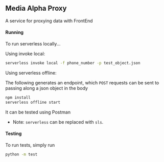 ## Media Alpha Proxy

A service for proxying data with FrontEnd

#### Running
To run serverless locally...

Using invoke local:
```bash
serverless invoke local -f phone_number -p test_object.json
```

Using serverless offline:

The following generates an endpoint, which `POST` requests can be sent to passing along a json object in the body
```bash
npm install
serverless offline start
```
It can be tested using Postman

* Note: `serverless` can be replaced with `sls`.


#### Testing
To run tests, simply run
```bash
python -m test
```
